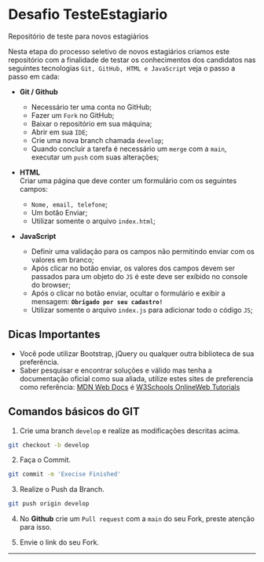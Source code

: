 # Desafio TesteEstagiario
Repositório de teste para novos estagiários 


Nesta etapa do processo seletivo de novos estagiários criamos este repositório com a finalidade de testar os conhecimentos dos candidatos nas seguintes tecnologias `Git, GitHub, HTML e JavaScript` veja o passo a passo em cada: 

- **Git / Github**<br>
  - Necessário ter uma conta no GitHub;
  - Fazer um `Fork` no GitHub;
  - Baixar o repositório em sua máquina; 
  - Abrir em sua `IDE`;
  - Crie uma nova branch chamada `develop`; 
  - Quando concluir a tarefa é necessário um `merge` com a `main`, executar um `push` com suas alterações;  

- **HTML**<br> 
  Criar uma página que deve conter um formulário com os seguintes campos: 
  - `Nome, email, telefone`;
  - Um botão Enviar;
  - Utilizar somente o arquivo `index.html`;

- **JavaScript**<br>
  - Definir uma validação para os campos não permitindo enviar com os valores em branco;   
  - Após clicar no botão enviar, os valores dos campos devem ser passados para um objeto do `JS` é este deve ser exibido no console do browser;
  - Após o clicar no botão enviar, ocultar o formulário e exibir a mensagem: **`Obrigado por seu cadastro!`**
  - Utilizar somente o arquivo `index.js` para adicionar todo o código `JS`;

## Dicas Importantes 

- Você pode utilizar Bootstrap, jQuery ou qualquer outra biblioteca de sua preferência. 
- Saber pesquisar e encontrar soluções e válido mas tenha a documentação oficial como sua aliada, utilize estes sites de preferencia como referência: [MDN Web Docs](https://developer.mozilla.org/pt-BR/) é [W3Schools OnlineWeb Tutorials](https://www.w3schools.com/)

## Comandos básicos do GIT

1. Crie uma branch `develop` e realize as modificações descritas acima. 
```bash
git checkout -b develop
```
2. Faça o Commit. 
```bash
git commit -m 'Execise Finished'
```
3. Realize o Push da Branch. 

```bash
git push origin develop
```

4. No **Github** crie um `Pull request` com a `main` do seu Fork, preste atenção para isso.  

5. Envie o link do seu Fork.
****
